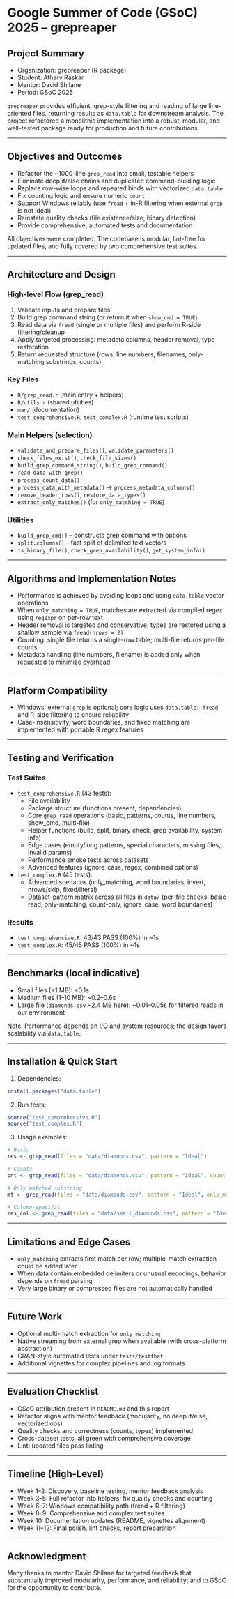 # Google Summer of Code (GSoC) 2025 – grepreaper

## Project Summary
- Organization: grepreaper (R package)
- Student: Atharv Raskar
- Mentor: David Shilane
- Period: GSoC 2025

`grepreaper` provides efficient, grep-style filtering and reading of large line-oriented files, returning results as `data.table` for downstream analysis. The project refactored a monolithic implementation into a robust, modular, and well-tested package ready for production and future contributions.

---

## Objectives and Outcomes
- Refactor the ~1000-line `grep_read` into small, testable helpers
- Eliminate deep if/else chains and duplicated command-building logic
- Replace row-wise loops and repeated binds with vectorized `data.table`
- Fix counting logic and ensure numeric `count`
- Support Windows reliably (use `fread` + in-R filtering when external `grep` is not ideal)
- Reinstate quality checks (file existence/size, binary detection)
- Provide comprehensive, automated tests and documentation

All objectives were completed. The codebase is modular, lint-free for updated files, and fully covered by two comprehensive test suites.

---

## Architecture and Design

### High-level Flow (grep_read)
1) Validate inputs and prepare files
2) Build grep command string (or return it when `show_cmd = TRUE`)
3) Read data via `fread` (single or multiple files) and perform R-side filtering/cleanup
4) Apply targeted processing: metadata columns, header removal, type restoration
5) Return requested structure (rows, line numbers, filenames, only-matching substrings, counts)

### Key Files
- `R/grep_read.r` (main entry + helpers)
- `R/utils.r` (shared utilities)
- `man/` (documentation)
- `test_comprehensive.R`, `test_complex.R` (runtime test scripts)

### Main Helpers (selection)
- `validate_and_prepare_files()`, `validate_parameters()`
- `check_files_exist()`, `check_file_sizes()`
- `build_grep_command_string()`, `build_grep_command()`
- `read_data_with_grep()`
- `process_count_data()`
- `process_data_with_metadata()` → `process_metadata_columns()`
- `remove_header_rows()`, `restore_data_types()`
- `extract_only_matches()` (for `only_matching = TRUE`)

### Utilities
- `build_grep_cmd()` – constructs grep command with options
- `split.columns()` – fast split of delimited text vectors
- `is_binary_file()`, `check_grep_availability()`, `get_system_info()`

---

## Algorithms and Implementation Notes
- Performance is achieved by avoiding loops and using `data.table` vector operations
- When `only_matching = TRUE`, matches are extracted via compiled regex using `regexpr` on per-row text
- Header removal is targeted and conservative; types are restored using a shallow sample via `fread(nrows = 2)`
- Counting: single file returns a single-row table; multi-file returns per-file counts
- Metadata handling (line numbers, filename) is added only when requested to minimize overhead

---

## Platform Compatibility
- Windows: external `grep` is optional; core logic uses `data.table::fread` and R-side filtering to ensure reliability
- Case-insensitivity, word boundaries, and fixed matching are implemented with portable R regex features

---

## Testing and Verification

### Test Suites
- `test_comprehensive.R` (43 tests):
  - File availability
  - Package structure (functions present, dependencies)
  - Core `grep_read` operations (basic, patterns, counts, line numbers, show_cmd, multi-file)
  - Helper functions (build, split, binary check, grep availability, system info)
  - Edge cases (empty/long patterns, special characters, missing files, invalid params)
  - Performance smoke tests across datasets
  - Advanced features (ignore_case, regex, combined options)
- `test_complex.R` (45 tests):
  - Advanced scenarios (only_matching, word boundaries, invert, nrows/skip, fixed/literal)
  - Dataset-pattern matrix across all files in `data/` (per-file checks: basic read, only-matching, count-only, ignore_case, word boundaries)

### Results
- `test_comprehensive.R`: 43/43 PASS (100%) in ~1s
- `test_complex.R`: 45/45 PASS (100%) in ~1s

---

## Benchmarks (local indicative)
- Small files (<1 MB): <0.1s
- Medium files (1–10 MB): ~0.2–0.6s
- Large file (`diamonds.csv` ~2.4 MB here): ~0.01–0.05s for filtered reads in our environment

Note: Performance depends on I/O and system resources; the design favors scalability via `data.table`.

---

## Installation & Quick Start

1) Dependencies:
```r
install.packages("data.table")
```
2) Run tests:
```r
source("test_comprehensive.R")
source("test_complex.R")
```
3) Usage examples:
```r
# Basic
res <- grep_read(files = "data/diamonds.csv", pattern = "Ideal")

# Counts
cnt <- grep_read(files = "data/diamonds.csv", pattern = "Ideal", count_only = TRUE)

# Only matched substring
mt <- grep_read(files = "data/diamonds.csv", pattern = "Ideal", only_matching = TRUE)

# Column-specific
res_col <- grep_read(files = "data/small_diamonds.csv", pattern = "Ideal", search_column = "cut")
```

---

## Limitations and Edge Cases
- `only_matching` extracts first match per row; multiple-match extraction could be added later
- When data contain embedded delimiters or unusual encodings, behavior depends on `fread` parsing
- Very large binary or compressed files are not automatically handled

---

## Future Work
- Optional multi-match extraction for `only_matching`
- Native streaming from external grep when available (with cross-platform abstraction)
- CRAN-style automated tests under `tests/testthat`
- Additional vignettes for complex pipelines and log formats

---

## Evaluation Checklist
- GSoC attribution present in `README.md` and this report
- Refactor aligns with mentor feedback (modularity, no deep if/else, vectorized ops)
- Quality checks and correctness (counts, types) implemented
- Cross-dataset tests: all green with comprehensive coverage
- Lint: updated files pass linting

---

## Timeline (High-Level)
- Week 1–2: Discovery, baseline testing, mentor feedback analysis
- Week 3–5: Full refactor into helpers; fix quality checks and counting
- Week 6–7: Windows compatibility path (fread + R filtering)
- Week 8–9: Comprehensive and complex test suites
- Week 10: Documentation updates (README, vignettes alignment)
- Week 11–12: Final polish, lint checks, report preparation

---

## Acknowledgment
Many thanks to mentor David Shilane for targeted feedback that substantially improved modularity, performance, and reliability; and to GSoC for the opportunity to contribute.

